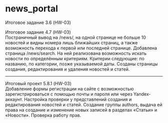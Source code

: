 # news_portal
Итоговое задание 3.6 (HW-03)         


Итоговое задание 4.7 (HW-03)           
Постраничный вывод на /news/, на одной странице не больше 10 новостей и видны номера лишь ближайших страниц, а также возможность перехода к первой или последней странице.
Добавлена страница /news/search. На ней  реализована возможность искать новости по определённым критериям. Критерии  следующие:
по названию, по категории, позже указываемой даты.
 Созданы страницы создания, редактирования и удаления новостей и статей. 


-----------------------------------------------------------------------------------------------------------------

Итоговый проект 5.8.1 (HW-03)            
Добавление формы регистрации на сайте с возможностью зарегистрироваться с помощью почты и пароля или через Yandex-аккаунт.
Настройка проверки у представлений создания и редактирования новостей и статей. Создание группы authors, выдача ей права на создание и изменение новых записей в разделах «Статьи» и «Новости».
Проверка работу прав.
